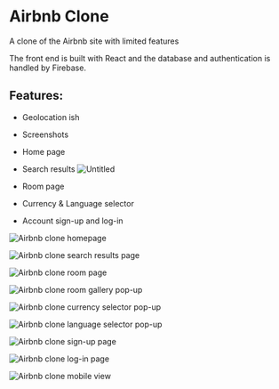 # Airbnb Clone

<p>A clone of the Airbnb site with limited features </p>

The front end is built with React and the database and authentication is handled by Firebase. 

## Features:

- Geolocation ish

- Screenshots

- Home page

- Search results
![Untitled](https://user-images.githubusercontent.com/24460065/216811967-dac7352a-0615-4156-8176-987dc7f480c0.png)

- Room page

- Currency & Language selector

- Account sign-up and log-in


![Airbnb clone homepage](https://user-images.githubusercontent.com/24460065/216766115-55e022d1-2751-486d-9dd5-241d5059dc62.png)

![Airbnb clone search results page](https://user-images.githubusercontent.com/24460065/216766442-bd846cb8-d589-4089-98a6-6da776aee4fe.png)

![Airbnb clone room page](https://user-images.githubusercontent.com/24460065/216766454-e2e6b63d-9cda-4265-908d-25a4f9304cc6.png)

![Airbnb clone room gallery pop-up](https://user-images.githubusercontent.com/24460065/216766484-51cd4ac1-1da2-49ba-9759-790198759918.png)

![Airbnb clone currency selector pop-up](https://user-images.githubusercontent.com/24460065/216766499-f37c4e69-e622-4396-88dc-28a5212328f0.png)

![Airbnb clone language selector pop-up](https://user-images.githubusercontent.com/24460065/216766511-9c5534c4-8308-4ec9-8b3e-837e73f6c638.png)

![Airbnb clone sign-up page](https://user-images.githubusercontent.com/24460065/216766559-d8cb8218-c066-4165-a9da-0a11eecd5285.png)

![Airbnb clone log-in page](https://user-images.githubusercontent.com/24460065/216766662-d78b3e1f-b520-445a-980b-39772676df12.png)

![Airbnb clone mobile view](https://user-images.githubusercontent.com/24460065/216811829-b797d221-3a7b-46ee-b7be-825161673cdb.png)


